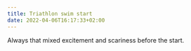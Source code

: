 ```yaml
---
title: Triathlon swim start
date: 2022-04-06T16:17:33+02:00
---
```

Always that mixed excitement and scariness before the start.